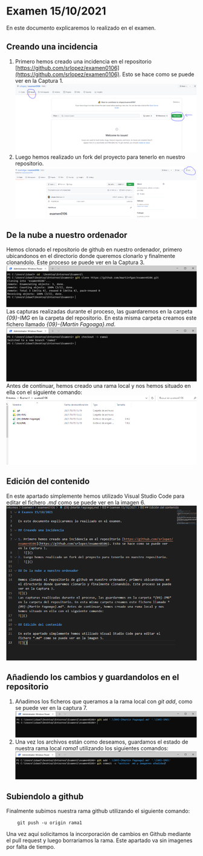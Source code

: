 # Examen 15/10/2021  

En este documento explicaremos lo realizado en el examen.  

## Creando una incidencia  

1. Primero hemos creado una incidencia en el repositorio [https://github.com/srlopez/examen0106](https://github.com/srlopez/examen0106). Esto se hace como se puede ver en la Captura 1.  
   ![]({09}-IMG/Captura1.png)
2. Luego hemos realizado un fork del proyecto para tenerlo en nuestro repositorio.  
   ![]({09}-IMG/Captura2.png)  

## De la nube a nuestro ordenador

Hemos clonado el repositorio de github en nuestro ordenador, primero ubicandonos en el directorio donde queremos clonarlo y finalmente clonandolo. Este proceso se puede ver en la Captura 3.  
![]({09}-IMG/Captura3.png)  
Las capturas realizadas durante el proceso, las guardaremos en la carpeta *{09}-IMG* en la carpeta del repositorio. En esta misma carpeta creamos este fichero llamado *{09}-{Martin Fagoaga}.md*.  
![]({09}-IMG/Captura4.png)
Antes de continuar, hemos creado una rama local y nos hemos situado en ella con el siguiente comando:  
![]({09}-IMG/Captura5.png)  

## Edición del contenido

En este apartado simplemente hemos utilizado Visual Studio Code para editar el fichero *.md* como se puede ver en la imagen 6.  
![]({09}-IMG/Captura6.png)  

## Añadiendo los cambios y guardandolos en el repositorio  
1. Añadimos los ficheros que queramos a la rama local con *git add*, como se puede ver en la captura 7.  
   ![]({09}-IMG/Captura7.png)  
2. Una vez los archivos están como deseamos, guardamos el estado de nuestra rama local *rama1* utilizando los siguientes comandos:  
   ![]({09}-IMG/Captura8.png)  

## Subiendolo a github  

Finalmente subimos nuestra rama github utilizando el siguiente comando:  
```console
    git push -u origin rama1
```  

Una vez aquí solicitamos la incorporación de cambios en Github mediante el pull request y luego borrariamos la rama. Este apartado va sin imagenes por falta de tiempo.
